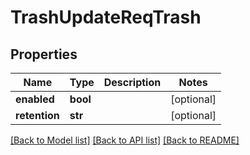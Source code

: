 # TrashUpdateReqTrash

## Properties
Name | Type | Description | Notes
------------ | ------------- | ------------- | -------------
**enabled** | **bool** |  | [optional] 
**retention** | **str** |  | [optional] 

[[Back to Model list]](../README.md#documentation-for-models) [[Back to API list]](../README.md#documentation-for-api-endpoints) [[Back to README]](../README.md)


